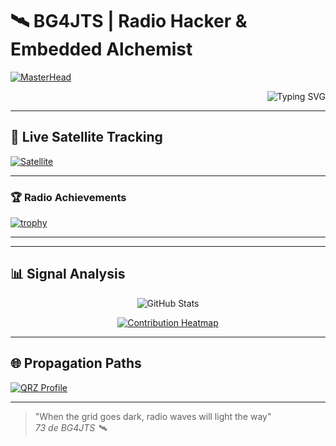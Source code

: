 # 🛰️ BG4JTS | Radio Hacker & Embedded Alchemist

[![MasterHead](https://media.giphy.com/media/v1.Y2lkPTc5MGI3NjExb2l1bHd6Y3VqZ2R0c3F4d3F4eWY3eWJ0NnZ1dG9hZW5oeWY1d3NxZyZlcD12MV9pbnRlcm5hbF9naWZfYnlfaWQmY3Q9Zw/l3V0x6Qiusw0u20tq/giphy.gif)](https://bg4jts.com)

<div align="right">
  <img src="https://readme-typing-svg.demolab.com?font=Fira+Code&weight=600&size=24&duration=4000&pause=1000&color=7E3ACE&background=FF000000&vCenter=true&width=435&lines=EME+Moonbounce+Enthusiast;SDR+Wizard;LoRa+PacketCrafter" alt="Typing SVG" />
</div>


---

## 📡 Live Satellite Tracking
[![Satellite](https://github-readme-activity-graph.vercel.app/graph?username=BG4JTS&theme=react-dark&bg_color=0d1117&hide_border=true&area=true)](https://github.com/BG4JTS)

---

### 🏆 Radio Achievements
[![trophy](https://github-profile-trophy.vercel.app/?username=BG4JTS&theme=onedark&column=4&margin-w=15&margin-h=15)](https://github.com/ryo-ma/github-profile-trophy)

---



---

## 📊 Signal Analysis
<div align="center">
  <picture>
    <source media="(prefers-color-scheme: dark)" srcset="https://github-readme-stats.vercel.app/api?username=BG4JTS&show_icons=true&theme=radical&include_all_commits=true&count_private=true">
    <source media="(prefers-color-scheme: light)" srcset="https://github-readme-stats.vercel.app/api?username=BG4JTS&show_icons=true&theme=default&include_all_commits=true&count_private=true">
    <img alt="GitHub Stats" src="https://github-readme-stats.vercel.app/api?username=BG4JTS&show_icons=true">
  </picture>
  
  [![Contribution Heatmap](https://github-readme-streak-stats.herokuapp.com/?user=BG4JTS&theme=highcontrast&background=0d1117&fire=FF0000&currStreakLabel=7E3ACE)](https://git.io/streak-stats)
</div>

---

## 🌐 Propagation Paths
[![QRZ Profile](https://img.shields.io/badge/QRZ-BG4JTS-red?style=for-the-badge&logo=apache-echarts)](https://www.qrz.com/db/BG4JTS)

---

> "When the grid goes dark, radio waves will light the way"  
> *73 de BG4JTS 🛰️*
